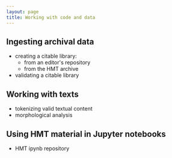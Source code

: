 ```yaml
---
layout: page
title: Working with code and data
---
```



## Ingesting archival data

- creating a citable library:
    - from an editor's repository
    - from the HMT archive
- validating a citable library


## Working with texts

- tokenizing valid textual content
- morphological analysis


## Using HMT material in Jupyter notebooks

- HMT ipynb repository
